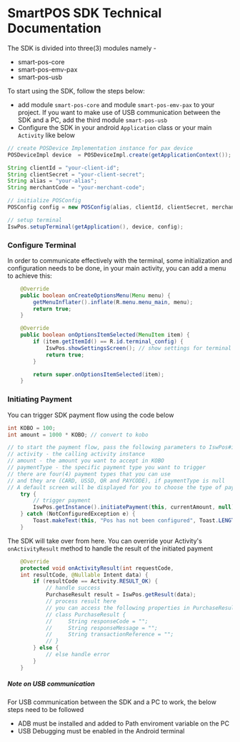 # SmartPOS SDK Technical Documentation
The SDK is divided into three(3) modules namely -
  - smart-pos-core
  - smart-pos-emv-pax
  - smart-pos-usb
  

To start using the SDK, follow the steps below:
- add module `smart-pos-core` and module `smart-pos-emv-pax` to your project. If you want to make use of USB communication between the SDK and a PC, add the third module `smart-pos-usb`
- Configure the SDK in your android `Application` class or your main `Activity` like below
```Java
// create POSDevice Implementation instance for pax device
POSDeviceImpl device  = POSDeviceImpl.create(getApplicationContext());

String clientId = "your-client-id";
String clientSecret = "your-client-secret";
String alias = "your-alias";
String merchantCode = "your-merchant-code";

// initialize POSConfig 
POSConfig config = new POSConfig(alias, clientId, clientSecret, merchantCode);

// setup terminal
IswPos.setupTerminal(getApplication(), device, config);
```

### Configure Terminal
In order to communicate effectively with the terminal, some initialization and configuration needs to be done, in your main activity, you can add a menu to achieve this:

```Java
    @Override
    public boolean onCreateOptionsMenu(Menu menu) {
        getMenuInflater().inflate(R.menu.menu_main, menu);
        return true;
    }

    @Override
    public boolean onOptionsItemSelected(MenuItem item) {
        if (item.getItemId() == R.id.terminal_config) {
            IswPos.showSettingsScreen(); // show settings for terminal configuration
            return true;
        }

        return super.onOptionsItemSelected(item);
    }
```

### Initiating Payment
You can trigger SDK payment flow using the code below

```Java
int KOBO = 100;
int amount = 1000 * KOBO; // convert to kobo

// to start the payment flow, pass the following parameters to IswPos#initiatePayment()
// activity - the calling activity instance
// amount - the amount you want to accept in KOBO
// paymentType - the specific payment type you want to trigger
// there are four(4) payment types that you can use
// and they are (CARD, USSD, QR and PAYCODE), if paymentType is null
// A default screen will be displayed for you to choose the type of payment
    try {
        // trigger payment
        IswPos.getInstance().initiatePayment(this, currentAmount, null);
    } catch (NotConfiguredException e) {
        Toast.makeText(this, "Pos has not been configured", Toast.LENGTH_LONG).show();
    }
```

The SDK will take over from here. You can override your Activity's `onActivityResult` method to handle the result of the initiated payment

```Java
    @Override
    protected void onActivityResult(int requestCode,
    int resultCode, @Nullable Intent data) {
        if (resultCode == Activity.RESULT_OK) {
            // handle success
            PurchaseResult result = IswPos.getResult(data);
            // process result here
            // you can access the following properties in PurchaseResult
            // class PurchaseResult {
            //     String responseCode = "";
            //     String responseMessage = "";
            //     String transactionReference = "";
            // }
        } else {
            // else handle error
        }
    }
```

##### Note on USB communication

For USB communication between the SDK and a PC to work, the below steps need to be followed

- ADB must be installed and added to Path enviroment variable on the PC
- USB Debugging must be enabled in the Android terminal